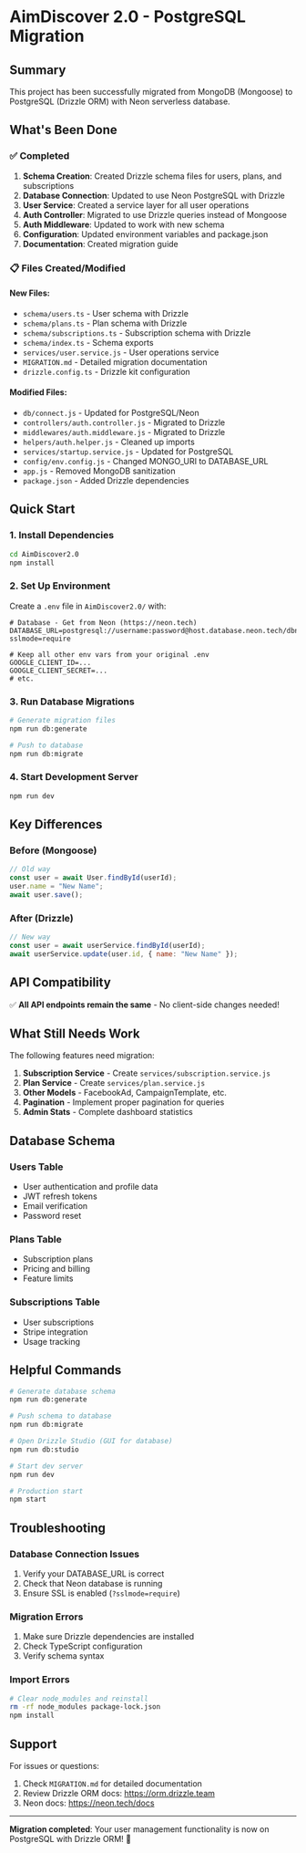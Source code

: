 # AimDiscover 2.0 - PostgreSQL Migration

## Summary

This project has been successfully migrated from MongoDB (Mongoose) to PostgreSQL (Drizzle ORM) with Neon serverless database.

## What's Been Done

### ✅ Completed
1. **Schema Creation**: Created Drizzle schema files for users, plans, and subscriptions
2. **Database Connection**: Updated to use Neon PostgreSQL with Drizzle
3. **User Service**: Created a service layer for all user operations
4. **Auth Controller**: Migrated to use Drizzle queries instead of Mongoose
5. **Auth Middleware**: Updated to work with new schema
6. **Configuration**: Updated environment variables and package.json
7. **Documentation**: Created migration guide

### 📋 Files Created/Modified

#### New Files:
- `schema/users.ts` - User schema with Drizzle
- `schema/plans.ts` - Plan schema with Drizzle
- `schema/subscriptions.ts` - Subscription schema with Drizzle
- `schema/index.ts` - Schema exports
- `services/user.service.js` - User operations service
- `MIGRATION.md` - Detailed migration documentation
- `drizzle.config.ts` - Drizzle kit configuration

#### Modified Files:
- `db/connect.js` - Updated for PostgreSQL/Neon
- `controllers/auth.controller.js` - Migrated to Drizzle
- `middlewares/auth.middleware.js` - Migrated to Drizzle
- `helpers/auth.helper.js` - Cleaned up imports
- `services/startup.service.js` - Updated for PostgreSQL
- `config/env.config.js` - Changed MONGO_URI to DATABASE_URL
- `app.js` - Removed MongoDB sanitization
- `package.json` - Added Drizzle dependencies

## Quick Start

### 1. Install Dependencies

```bash
cd AimDiscover2.0
npm install
```

### 2. Set Up Environment

Create a `.env` file in `AimDiscover2.0/` with:

```env
# Database - Get from Neon (https://neon.tech)
DATABASE_URL=postgresql://username:password@host.database.neon.tech/dbname?sslmode=require

# Keep all other env vars from your original .env
GOOGLE_CLIENT_ID=...
GOOGLE_CLIENT_SECRET=...
# etc.
```

### 3. Run Database Migrations

```bash
# Generate migration files
npm run db:generate

# Push to database
npm run db:migrate
```

### 4. Start Development Server

```bash
npm run dev
```

## Key Differences

### Before (Mongoose)
```javascript
// Old way
const user = await User.findById(userId);
user.name = "New Name";
await user.save();
```

### After (Drizzle)
```javascript
// New way
const user = await userService.findById(userId);
await userService.update(user.id, { name: "New Name" });
```

## API Compatibility

✅ **All API endpoints remain the same** - No client-side changes needed!

## What Still Needs Work

The following features need migration:

1. **Subscription Service** - Create `services/subscription.service.js`
2. **Plan Service** - Create `services/plan.service.js`
3. **Other Models** - FacebookAd, CampaignTemplate, etc.
4. **Pagination** - Implement proper pagination for queries
5. **Admin Stats** - Complete dashboard statistics

## Database Schema

### Users Table
- User authentication and profile data
- JWT refresh tokens
- Email verification
- Password reset

### Plans Table  
- Subscription plans
- Pricing and billing
- Feature limits

### Subscriptions Table
- User subscriptions
- Stripe integration
- Usage tracking

## Helpful Commands

```bash
# Generate database schema
npm run db:generate

# Push schema to database
npm run db:migrate

# Open Drizzle Studio (GUI for database)
npm run db:studio

# Start dev server
npm run dev

# Production start
npm start
```

## Troubleshooting

### Database Connection Issues
1. Verify your DATABASE_URL is correct
2. Check that Neon database is running
3. Ensure SSL is enabled (`?sslmode=require`)

### Migration Errors
1. Make sure Drizzle dependencies are installed
2. Check TypeScript configuration
3. Verify schema syntax

### Import Errors
```bash
# Clear node_modules and reinstall
rm -rf node_modules package-lock.json
npm install
```

## Support

For issues or questions:
1. Check `MIGRATION.md` for detailed documentation
2. Review Drizzle ORM docs: https://orm.drizzle.team
3. Neon docs: https://neon.tech/docs

---

**Migration completed**: Your user management functionality is now on PostgreSQL with Drizzle ORM! 🎉


